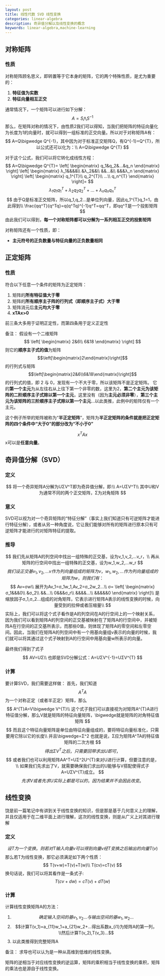 ```yaml
---
layout: post
title: 线性代数 SVD 线性变换
categories: linear-algebra
description: 奇异值分解以及线性变换的概念
keywords: linear-algebra,machine-learning
---
```


## 对称矩阵

### 性质

对称矩阵顾名思义，即转置等于它本身的矩阵，它的两个特殊性质，是尤为重要的：
1. **特征值为实数**
2. **特征向量相互正交**

通常情况下，一个矩阵可以进行如下分解：
$$
A=S\bigwedge S^{-1}
$$
那么，在矩阵对称的情况下，由性质2我们可以得知，当我们把矩阵的特征向量化为长度为1的向量时，就可以得到一组标准的正交向量。所以对于对称矩阵A有：
$$
A=Q\bigwedge Q^{-1}，其中因为对于标准正交矩阵Q，有Q^{-1}=Q^{T}，所以公式还可以化为：\\
A=Q\bigwedge Q^{T}
$$

对于这个公式，我们可以将它转化成线性方程：
$$
A=Q\bigwedge Q^{T}=
\left[
\begin{matrix}
	q_1&q_2&...&q_n
\end{matrix}
\right]
\left[
\begin{matrix}
	λ_1&&&&\\
    &λ_2&&\\
    &&...&\\
    &&&λ_n
\end{matrix}
\right]
\left[
\begin{matrix}
	q_1^{T}\\
    q_2^{T}\\
    ...\\
    q_n^{T}
\end{matrix}
\right]=
$$
$$
λ_1q_1q_1^{T}+λ_2q_2q_2^{T}+...+λ_nq_nq_n^{T}
$$
$$
由于Q是标准正交矩阵，所以q_1,q_2...是单位列向量，因此q_1^{T}q_1=1，由此得到\\
\frac{qq^T}{q^Tq}=q(q^Tq)^{-1}q^T=qq^T，即qq^T是一个投影矩阵
$$
由此我们可以得到，**每一个对称矩阵都可以分解为一系列相互正交的投影矩阵**

对称矩阵还有一个性质，即：
* **主元符号的正负数量与特征向量的正负数量相同**

## 正定矩阵

### 性质

符合以下任意一个条件的矩阵为正定矩阵：
1. 矩阵的**所有特征值大于零**
2. 矩阵的**所有顺序主子阵的行列式（即顺序主子式）大于零**
3. 矩阵消元后**主元均大于零**
4. **xTAx>0**

前三条大多用于证明正定性，而第四条用于定义正定性

备注：
假设有一个二维矩阵
$$
\left[
\begin{matrix}
	2&6\\
    6&18
\end{matrix}
\right]
$$
则它的**顺序主子式的值**为矩阵$$\left[\begin{matrix}2\end{matrix}\right]$$的行列式与矩阵$$\left[\begin{matrix}2&6\\6&18\end{matrix}\right]$$的行列式的值，即 2 与 0，发现有一个不大于零，所以该矩阵不是正定矩阵。
它的**第一个主元**为从左往右从上往下第一个非零的数，这里为2，**第二个主元为该矩阵的二阶顺序主子式除以第一个主元**，这里没有（因为**主元必须非零**），**第三个主元为该矩阵的三阶顺序主子式除以第一个主元**...以此类推，此例中的矩阵仅有一个主元。

这个例子所举的矩阵被称为“**半正定矩阵**”，矩阵为**半正定矩阵的条件就是把正定矩阵的四个条件中“大于0”的部分改为“不小于0”**

$$x^TAx$$
x可以是**任意向量**。

## 奇异值分解（SVD）

### 定义

$$
将一个奇异矩阵A分解为UΣV^T即为奇异值分解，即:\\
A=UΣV^T\\
其中U和V为通常不同的两个正交矩阵，Σ为对角矩阵
$$

### 意义

SVD可以视为对一个奇异矩阵的“特征分解”（事实上我们知道只有可逆矩阵才能进行特征分解），或者从另一种角度说，它让我们能够对所有的矩阵进行原本只有可逆矩阵才能进行的对矩阵特征的提取。

### 推导

$$
我们先从矩阵A的列空间中找出一组特殊的正交基，设为v_1,v_2,...v_r，\\
再从矩阵的行空间中找出一组特殊的正交基，设为w_1,w_2,...w_r
$$
$$
我们设正交基v_1,v_2,...v作为列向量组成的矩阵为v，w_1,w_2,...作为列向量组成的矩阵为w，则我们有：
$$
$$
Av=σw\\
展开为Av_1=σ_1w_1,Av_2=σ_2w_2...\\
σ=
\left[
\begin{matrix}
	σ_1&&&0\\
    &σ_2\\
    &&...\\
    0&&&σ_r\\
    &&&&...\\
    &&&&&0
\end{matrix}
\right]\\
是缩放因子σ_1,σ_2...组成的对角矩阵，它表示进行矩阵A表示的线性变换的时候，向量受到的拉伸或者压缩量\\
$$
实际上，我们可以将这个式子看作是A的列空间在A的行空间上的一个映射关系，因为我们可以看到矩阵A的列空间的正交基被映射在了矩阵A的行空间中，并被矩阵A在行空间的正交基所表示，而那些0值，则体现了矩阵A的零空间和左零空间。因此，当我们在矩阵A的列空间中有一个用基向量组v表示的向量的时候，我们就可以将其通过这个式子映射到A的行空间中用基向量w所表示的向量。

最终我们得到了式子
$$
AV=UΣ\\
也即是SVD分解公式：A=UΣV^{-1}=UΣV^{T}
$$

### 计算

要计算SVD，我们需要这样做：
首先，我们知道$$A^{T}A$$为一个对称正定（或者半正定）矩阵，那么
$$
A^{T}A=V\bigwedge V^{T}\\
这个式子我们可以直接视为对矩阵A^{T}A进行特征值分解，那么V就是矩阵的特征向量矩阵，\bigwedge就是矩阵的对角特征值矩阵
$$
$$
而且这个特征向量矩阵是单位由特征向量组成的，要将特征向量标准化，只需要用它除以它的长度\\
并且\bigwedge=Σ^2 也就是说，Σ应为矩阵A^TA的特征值矩阵的二次方根
$$
$$
得出ΣV^{T}之后，只需要回带求出U即可，
$$
$$
或者我们也可以利用矩阵AA^T=UΣ^2U^{T}来对U进行计算，但要注意的是，\\
如果我们先求出了V，就需要确保我们求出的U能够与V搭配使得式子A=UΣV^{T}成立。
$$
$$
先求V或者先求U实际上都是可以的，因为结果并不会因此改变。
$$

## 线性变换

饶是前一篇笔记中有讲到关于线性变换的知识，但是那是基于几何意义上的理解，并且仅适用于在二维平面上进行理解，这次的线性变换，则是从广义上对其进行理解

### 定义

$$
设T为一个变换，则若对T输入向量v可以得到向量v经T变换之后输出的向量T(v)
$$
那么若T为线性变换，那它必须满足如下两个性质：
$$
T(v+w)=T(v)+T(w)\\
T(cv)=cT(v)
$$
换句话说，我们可以将其看作是一条式子:
$$
T(cv+dw)=cT(v)+dT(w)
$$

### 计算

计算线性变换矩阵A的方法：
1. $$确定输入空间的基v_1,v_2...与输出空间的基w_1,w_2...$$
2. $$计算T(v_1)=a_{11}w_1+a_{21}w_2+...得出系数a_{i1}为矩阵A的第一列，\\然后计算T(v_2),T(v_3)...$$
3. 以此类推得到完整矩阵A

备注：
求导也可以认为是一种从高维到低维的线性变换。

矩阵的逆相当于对应线性变换的逆运算，矩阵的乘积相当于线性变换的乘积，矩阵的乘法也是源自于线性变换。

<script type="text/javascript" async src="https://cdn.mathjax.org/mathjax/latest/MathJax.js?config=TeX-MML-AM_CHTML"> </script>
